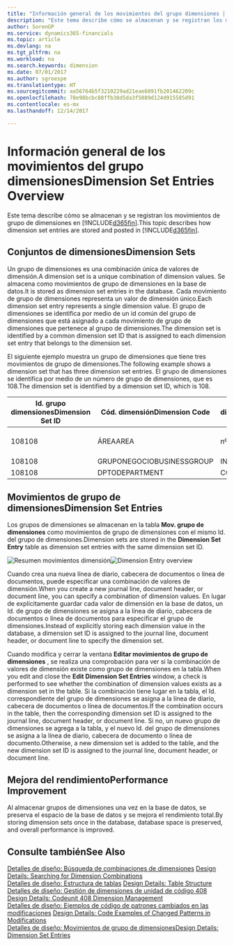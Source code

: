 ```yaml
---
title: "Información general de los movimientos del grupo dimensiones | Documentos de Microsoft"
description: "Este tema describe cómo se almacenan y se registran los movimientos de grupo de dimensiones en Dynamics 365."
author: SorenGP
ms.service: dynamics365-financials
ms.topic: article
ms.devlang: na
ms.tgt_pltfrm: na
ms.workload: na
ms.search.keywords: dimension
ms.date: 07/01/2017
ms.author: sgroespe
ms.translationtype: HT
ms.sourcegitcommit: aa56764b5f3210229ad21eae6891fb201462209c
ms.openlocfilehash: 78e98bcbc88ffb38d5da3f5089d124d915585d91
ms.contentlocale: es-mx
ms.lasthandoff: 12/14/2017

---
```

# <a name="dimension-set-entries-overview"></a><span data-ttu-id="1e028-103">Información general de los movimientos del grupo dimensiones</span><span class="sxs-lookup"><span data-stu-id="1e028-103">Dimension Set Entries Overview</span></span>
<span data-ttu-id="1e028-104">Este tema describe cómo se almacenan y se registran los movimientos de grupo de dimensiones en [!INCLUDE[d365fin](includes/d365fin_md.md)].</span><span class="sxs-lookup"><span data-stu-id="1e028-104">This topic describes how dimension set entries are stored and posted in [!INCLUDE[d365fin](includes/d365fin_md.md)].</span></span>  
  
## <a name="dimension-sets"></a><span data-ttu-id="1e028-105">Conjuntos de dimensiones</span><span class="sxs-lookup"><span data-stu-id="1e028-105">Dimension Sets</span></span>  
<span data-ttu-id="1e028-106">Un grupo de dimensiones es una combinación única de valores de dimensión.</span><span class="sxs-lookup"><span data-stu-id="1e028-106">A dimension set is a unique combination of dimension values.</span></span> <span data-ttu-id="1e028-107">Se almacena como movimientos de grupo de dimensiones en la base de datos.</span><span class="sxs-lookup"><span data-stu-id="1e028-107">It is stored as dimension set entries in the database.</span></span> <span data-ttu-id="1e028-108">Cada movimiento de grupo de dimensiones representa un valor de dimensión único.</span><span class="sxs-lookup"><span data-stu-id="1e028-108">Each dimension set entry represents a single dimension value.</span></span> <span data-ttu-id="1e028-109">El grupo de dimensiones se identifica por medio de un id común del grupo de dimensiones que está asignado a cada movimiento de grupo de dimensiones que pertenece al grupo de dimensiones.</span><span class="sxs-lookup"><span data-stu-id="1e028-109">The dimension set is identified by a common dimension set ID that is assigned to each dimension set entry that belongs to the dimension set.</span></span>  
  
<span data-ttu-id="1e028-110">El siguiente ejemplo muestra un grupo de dimensiones que tiene tres movimientos de grupo de dimensiones.</span><span class="sxs-lookup"><span data-stu-id="1e028-110">The following example shows a dimension set that has three dimension set entries.</span></span> <span data-ttu-id="1e028-111">El grupo de dimensiones se identifica por medio de un número de grupo de dimensiones, que es 108.</span><span class="sxs-lookup"><span data-stu-id="1e028-111">The dimension set is identified by a dimension set ID, which is 108.</span></span>  
  
|<span data-ttu-id="1e028-112">Id. grupo dimensiones</span><span class="sxs-lookup"><span data-stu-id="1e028-112">Dimension Set ID</span></span>|<span data-ttu-id="1e028-113">Cód. dimensión</span><span class="sxs-lookup"><span data-stu-id="1e028-113">Dimension Code</span></span>|<span data-ttu-id="1e028-114">Cód. valor dimensión</span><span class="sxs-lookup"><span data-stu-id="1e028-114">Dimension Value Code</span></span>|<span data-ttu-id="1e028-115">Nombre valor dimensión</span><span class="sxs-lookup"><span data-stu-id="1e028-115">Dimension Value Name</span></span>|  
|----------------------|--------------------|--------------------------|--------------------------|  
|<span data-ttu-id="1e028-116">108</span><span class="sxs-lookup"><span data-stu-id="1e028-116">108</span></span>|<span data-ttu-id="1e028-117">ÁREA</span><span class="sxs-lookup"><span data-stu-id="1e028-117">AREA</span></span>|<span data-ttu-id="1e028-118">nº 70</span><span class="sxs-lookup"><span data-stu-id="1e028-118">70</span></span>|<span data-ttu-id="1e028-119">Norte América</span><span class="sxs-lookup"><span data-stu-id="1e028-119">America North</span></span>|  
|<span data-ttu-id="1e028-120">108</span><span class="sxs-lookup"><span data-stu-id="1e028-120">108</span></span>|<span data-ttu-id="1e028-121">GRUPONEGOCIO</span><span class="sxs-lookup"><span data-stu-id="1e028-121">BUSINESSGROUP</span></span>|<span data-ttu-id="1e028-122">INICIO</span><span class="sxs-lookup"><span data-stu-id="1e028-122">HOME</span></span>|<span data-ttu-id="1e028-123">Inicio</span><span class="sxs-lookup"><span data-stu-id="1e028-123">Home</span></span>|  
|<span data-ttu-id="1e028-124">108</span><span class="sxs-lookup"><span data-stu-id="1e028-124">108</span></span>|<span data-ttu-id="1e028-125">DPTO</span><span class="sxs-lookup"><span data-stu-id="1e028-125">DEPARTMENT</span></span>|<span data-ttu-id="1e028-126">CCIAL</span><span class="sxs-lookup"><span data-stu-id="1e028-126">SALES</span></span>|<span data-ttu-id="1e028-127">Ccial</span><span class="sxs-lookup"><span data-stu-id="1e028-127">Sales</span></span>|  
  
## <a name="dimension-set-entries"></a><span data-ttu-id="1e028-128">Movimientos de grupo de dimensiones</span><span class="sxs-lookup"><span data-stu-id="1e028-128">Dimension Set Entries</span></span>  
<span data-ttu-id="1e028-129">Los grupos de dimensiones se almacenan en la tabla **Mov. grupo de dimensiones** como movimientos de grupo de dimensiones con el mismo Id. del grupo de dimensiones.</span><span class="sxs-lookup"><span data-stu-id="1e028-129">Dimension sets are stored in the **Dimension Set Entry** table as dimension set entries with the same dimension set ID.</span></span>  
  
<span data-ttu-id="1e028-130">![Resumen movimientos dimensión](media/dimensionentrynav7.png "DimensionEntryNAV7")</span><span class="sxs-lookup"><span data-stu-id="1e028-130">![Dimension Entry overview](media/dimensionentrynav7.png "DimensionEntryNAV7")</span></span>  
  
<span data-ttu-id="1e028-131">Cuando crea una nueva línea de diario, cabecera de documentos o línea de documentos, puede especificar una combinación de valores de dimensión.</span><span class="sxs-lookup"><span data-stu-id="1e028-131">When you create a new journal line, document header, or document line, you can specify a combination of dimension values.</span></span> <span data-ttu-id="1e028-132">En lugar de explícitamente guardar cada valor de dimensión en la base de datos, un Id. de grupo de dimensiones se asigna a la línea de diario, cabecera de documentos o línea de documentos para especificar el grupo de dimensiones.</span><span class="sxs-lookup"><span data-stu-id="1e028-132">Instead of explicitly storing each dimension value in the database, a dimension set ID is assigned to the journal line, document header, or document line to specify the dimension set.</span></span>  
  
<span data-ttu-id="1e028-133">Cuando modifica y cerrar la ventana **Editar movimientos de grupo de dimensiones** , se realiza una comprobación para ver si la combinación de valores de dimensión existe como grupo de dimensiones en la tabla.</span><span class="sxs-lookup"><span data-stu-id="1e028-133">When you edit and close the **Edit Dimension Set Entries** window, a check is performed to see whether the combination of dimension values exists as a dimension set in the table.</span></span> <span data-ttu-id="1e028-134">Si la combinación tiene lugar en la tabla, el Id. correspondiente del grupo de dimensiones se asigna a la línea de diario, cabecera de documentos o línea de documentos.</span><span class="sxs-lookup"><span data-stu-id="1e028-134">If the combination occurs in the table, then the corresponding dimension set ID is assigned to the journal line, document header, or document line.</span></span> <span data-ttu-id="1e028-135">Si no, un nuevo grupo de dimensiones se agrega a la tabla, y el nuevo Id. del grupo de dimensiones se asigna a la línea de diario, cabecera de documento o línea de documento.</span><span class="sxs-lookup"><span data-stu-id="1e028-135">Otherwise, a new dimension set is added to the table, and the new dimension set ID is assigned to the journal line, document header, or document line.</span></span>  
  
## <a name="performance-improvement"></a><span data-ttu-id="1e028-136">Mejora del rendimiento</span><span class="sxs-lookup"><span data-stu-id="1e028-136">Performance Improvement</span></span>  
<span data-ttu-id="1e028-137">Al almacenar grupos de dimensiones una vez en la base de datos, se preserva el espacio de la base de datos y se mejora el rendimiento total.</span><span class="sxs-lookup"><span data-stu-id="1e028-137">By storing dimension sets once in the database, database space is preserved, and overall performance is improved.</span></span>  
  
## <a name="see-also"></a><span data-ttu-id="1e028-138">Consulte también</span><span class="sxs-lookup"><span data-stu-id="1e028-138">See Also</span></span>  
<span data-ttu-id="1e028-139">[Detalles de diseño: Búsqueda de combinaciones de dimensiones](design-details-searching-for-dimension-combinations.md) </span><span class="sxs-lookup"><span data-stu-id="1e028-139">[Design Details: Searching for Dimension Combinations](design-details-searching-for-dimension-combinations.md) </span></span>  
<span data-ttu-id="1e028-140">[Detalles de diseño: Estructura de tablas](design-details-table-structure.md) </span><span class="sxs-lookup"><span data-stu-id="1e028-140">[Design Details: Table Structure](design-details-table-structure.md) </span></span>  
<span data-ttu-id="1e028-141">[Detalles de diseño: Gestión de dimensiones de unidad de código 408](design-details-codeunit-408-dimension-management.md) </span><span class="sxs-lookup"><span data-stu-id="1e028-141">[Design Details: Codeunit 408 Dimension Management](design-details-codeunit-408-dimension-management.md) </span></span>  
<span data-ttu-id="1e028-142">[Detalles de diseño: Ejemplos de código de patrones cambiados en las modificaciones](design-details-code-examples-of-changed-patterns-in-modifications.md) </span><span class="sxs-lookup"><span data-stu-id="1e028-142">[Design Details: Code Examples of Changed Patterns in Modifications](design-details-code-examples-of-changed-patterns-in-modifications.md) </span></span>  
[<span data-ttu-id="1e028-143">Detalles de diseño: Movimientos de grupo de dimensiones</span><span class="sxs-lookup"><span data-stu-id="1e028-143">Design Details: Dimension Set Entries</span></span>](design-details-dimension-set-entries.md)   

